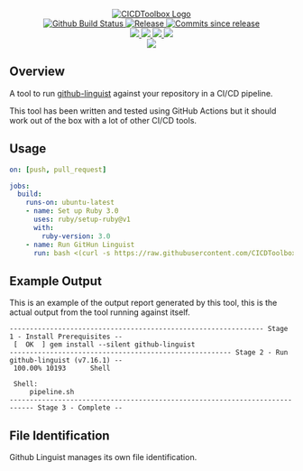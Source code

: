 <p align="center">
    <a href="https://github.com/CICDToolbox">
        <img src="https://cdn.wolfsoftware.com/assets/images/github/organisations/cicdtoolbox/black-and-white-circle-256.png" alt="CICDToolbox Logo" />
    </a>
    <br />
    <a href="https://github.com/CICDToolbox/github-linguist/actions/workflows/pipeline.yml">
        <img src="https://img.shields.io/github/workflow/status/CICDToolbox/github-linguist/pipeline/master?logo=github&logoColor=white&style=for-the-badge" alt="Github Build Status">
    </a>
    <a href="https://github.com/CICDToolbox/github-linguist/releases/latest">
        <img src="https://img.shields.io/github/v/release/CICDToolbox/github-linguist?color=blue&style=for-the-badge&logo=github&logoColor=white&label=Latest%20Release" alt="Release">
    </a>
    <a href="https://github.com/CICDToolbox/github-linguist/releases/latest">
        <img src="https://img.shields.io/github/commits-since/CICDToolbox/github-linguist/latest.svg?color=blue&style=for-the-badge&logo=github&logoColor=white" alt="Commits since release">
    </a>
    <br />
    <a href=".github/CODE_OF_CONDUCT.md">
        <img src="https://img.shields.io/badge/Code%20of%20Conduct-blue?style=for-the-badge&logo=read-the-docs&logoColor=white" />
    </a>
    <a href=".github/CONTRIBUTING.md">
        <img src="https://img.shields.io/badge/Contributing-blue?style=for-the-badge&logo=read-the-docs&logoColor=white" />
    </a>
    <a href=".github/SECURITY.md">
        <img src="https://img.shields.io/badge/Report%20Security%20Concern-blue?style=for-the-badge&logo=read-the-docs&logoColor=white" />
    </a>
    <a href="https://github.com/CICDToolbox/github-linguist/issues">
        <img src="https://img.shields.io/badge/Get%20Support-blue?style=for-the-badge&logo=read-the-docs&logoColor=white" />
    </a>
    <br />
    <a href="https://wolfsoftware.com">
        <img src="https://img.shields.io/badge/Created%20by%20Wolf%20Software-blue?style=for-the-badge" />
    </a>
</p>

## Overview

A tool to run [github-linguist](https://github.com/github/linguist) against your repository in a CI/CD pipeline.

This tool has been written and tested using GitHub Actions but it should work out of the box with a lot of other CI/CD tools.

## Usage

```yml
on: [push, pull_request]

jobs:
  build:
    runs-on: ubuntu-latest
    - name: Set up Ruby 3.0
      uses: ruby/setup-ruby@v1
      with:
        ruby-version: 3.0
    - name: Run GitHun Linguist
      run: bash <(curl -s https://raw.githubusercontent.com/CICDToolbox/github-linguist/master/pipeline.sh)
```

## Example Output

This is an example of the output report generated by this tool, this is the actual output from the tool running against itself.

```
--------------------------------------------------------------- Stage 1 - Install Prerequisites --
 [  OK  ] gem install --silent github-linguist
------------------------------------------------------- Stage 2 - Run github-linguist (v7.16.1) --
 100.00% 10193      Shell

 Shell:
     pipeline.sh
---------------------------------------------------------------------------- Stage 3 - Complete --
```

## File Identification

Github Linguist manages its own file identification.
